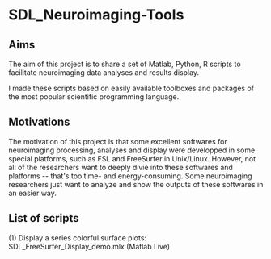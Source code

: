 # SDL_Neuroimaging-Tools

## Aims
The aim of this project is to share a set of Matlab, Python, R scripts to facilitate neuroimaging data analyses and results display. 

I made these scripts based on easily available toolboxes and packages of the most popular scientific programming language.

## Motivations
The motivation of this project is that some excellent softwares for neuroimaging processing, analyses and display were developped in some special platforms, such as FSL and FreeSurfer in Unix/Linux. However, not all of the researchers want to deeply divie into these softwares and platforms -- that's too time- and energy-consuming. Some neuroimaging researchers just want to analyze and show the outputs of these softwares in an easier way.

## List of scripts
(1) Display a series colorful surface plots: SDL_FreeSurfer_Display_demo.mlx (Matlab Live)
